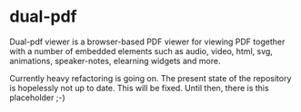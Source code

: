 # dual-pdf
Dual-pdf viewer is a browser-based PDF viewer for viewing PDF together with a number of embedded elements such as audio, video, html, svg, animations, speaker-notes, elearning widgets and more. 

Currently heavy refactoring is going on. The present state of the repository is hopelessly not up to date. This will be fixed. Until then, there is this placeholder ;-)
